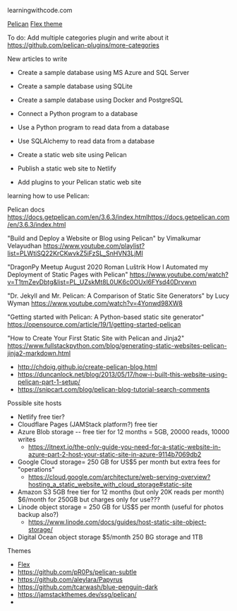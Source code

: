 learningwithcode.com


[Pelican](https://getpelican.com/)
[Flex theme](https://github.com/alexandrevicenzi/Flex)

To do:
Add multiple categories plugin and write about it
https://github.com/pelican-plugins/more-categories

New articles to write

* Create a sample database using MS Azure and SQL Server
* Create a sample database using SQLite
* Create a sample database using Docker and PostgreSQL
* Connect a Python program to a database
* Use a Python program to read data from a database
* Use SQLAlchemy to read data from a database

* Create a static web site using Pelican
* Publish a static web site to Netlify
* Add plugins to your Pelican static web site





learning how to use Pelican:

Pelican docs
https://docs.getpelican.com/en/3.6.3/index.htmlhttps://docs.getpelican.com/en/3.6.3/index.html

"Build and Deploy a Website or Blog using Pelican" by Vimalkumar Velayudhan
https://www.youtube.com/playlist?list=PLWtiSQ22KrCKwvkZ5iFzSL_SnHVN3LjMI

"DragonPy Meetup August 2020 Roman Luštrik How I Automated my Deployment of Static Pages with Pelican"
https://www.youtube.com/watch?v=T1tmZevDbtg&list=PL_UZskMt8L0UK6c0OUxl6FYsd40Drvwvn

"Dr. Jekyll and Mr. Pelican: A Comparison of Static Site Generators" by Lucy Wyman
https://www.youtube.com/watch?v=4Yonwd98XW8

"Getting started with Pelican: A Python-based static site generator"
https://opensource.com/article/19/1/getting-started-pelican

"How to Create Your First Static Site with Pelican and Jinja2"
https://www.fullstackpython.com/blog/generating-static-websites-pelican-jinja2-markdown.html


* http://chdoig.github.io/create-pelican-blog.html
* https://duncanlock.net/blog/2013/05/17/how-i-built-this-website-using-pelican-part-1-setup/
* https://snipcart.com/blog/pelican-blog-tutorial-search-comments


Possible site hosts
* Netlify free tier?
* Cloudflare Pages  (JAMStack platform?) free tier
* Azure Blob storage -- free tier for 12 months = 5GB, 20000 reads, 10000 writes
  * https://itnext.io/the-only-guide-you-need-for-a-static-website-in-azure-part-2-host-your-static-site-in-azure-9114b7069db2
* Google Cloud storage= 250 GB for US$5 per month but extra fees for "operations"
  * https://cloud.google.com/architecture/web-serving-overview?hosting_a_static_website_with_cloud_storage#static-site
* Amazon S3   5GB free tier for 12 months (but only 20K reads per month)  $6/month for 250GB but charges only for use???
* Linode object storage = 250 GB for US$5 per month (useful for photos backup also?)
  * https://www.linode.com/docs/guides/host-static-site-object-storage/
* Digital Ocean object storage  $5/month 250 BG storage and 1TB 



Themes
* [Flex](https://github.com/alexandrevicenzi/Flex)
* https://github.com/pR0Ps/pelican-subtle
* https://github.com/aleylara/Papyrus
* https://github.com/tcarwash/blue-penguin-dark
* https://jamstackthemes.dev/ssg/pelican/
* 

